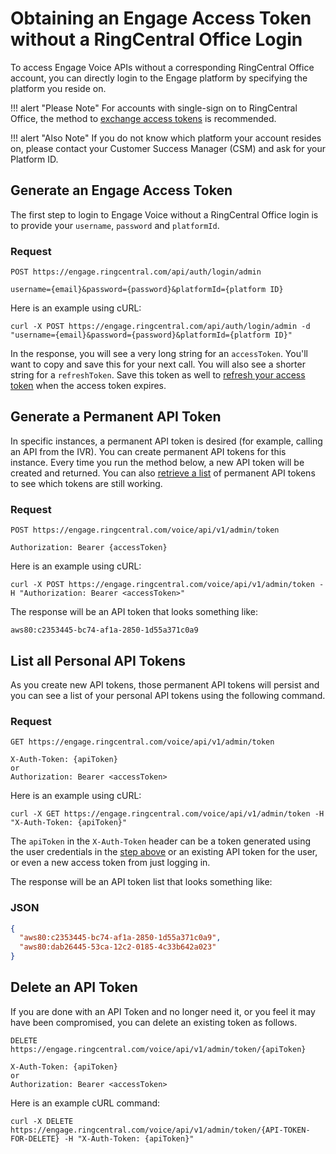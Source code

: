 # Obtaining an Engage Access Token without a RingCentral Office Login

To access Engage Voice APIs without a corresponding RingCentral Office account, you can directly login to the Engage platform by specifying the platform you reside on.

!!! alert "Please Note"
    For accounts with single-sign on to RingCentral Office, the method to [exchange access tokens](../auth-ringcentral/#retrieve-ringcentral-access-token) is recommended.

!!! alert "Also Note"
    If you do not know which platform your account resides on, please contact your Customer Success Manager (CSM) and ask for your Platform ID.

## Generate an Engage Access Token

The first step to login to Engage Voice without a RingCentral Office login is to provide your `username`, `password` and `platformId`.

### Request
```http
POST https://engage.ringcentral.com/api/auth/login/admin

username={email}&password={password}&platformId={platform ID}
```

Here is an example using cURL:

`curl -X POST https://engage.ringcentral.com/api/auth/login/admin -d "username={email}&password={password}&platformId={platform ID}"`

In the response, you will see a very long string for an `accessToken`. You'll want to copy and save this for your next call.  You will also see a shorter string for a `refreshToken`. Save this token as well to [refresh your access token](../auth-engage/#refresh-ringcentral-engage-access-token) when the access token expires.

## Generate a Permanent API Token

In specific instances, a permanent API token is desired (for example, calling an API from the IVR). You can create permanent API tokens for this instance. Every time you run the method below, a new API token will be created and returned. You can also [retrieve a list](../auth-engage/#list-all-personal-api-tokens) of permanent API tokens to see which tokens are still working.

### Request
```http
POST https://engage.ringcentral.com/voice/api/v1/admin/token

Authorization: Bearer {accessToken}
```

Here is an example using cURL:

`curl -X POST https://engage.ringcentral.com/voice/api/v1/admin/token -H "Authorization: Bearer <accessToken>"`

The response will be an API token that looks something like:

`aws80:c2353445-bc74-af1a-2850-1d55a371c0a9`

## List all Personal API Tokens

As you create new API tokens, those permanent API tokens will persist and you can see a list of your personal API tokens using the following command.

### Request
```http
GET https://engage.ringcentral.com/voice/api/v1/admin/token

X-Auth-Token: {apiToken}
or
Authorization: Bearer <accessToken>
```

Here is an example using cURL:

`curl -X GET https://engage.ringcentral.com/voice/api/v1/admin/token -H "X-Auth-Token: {apiToken}"`

The `apiToken` in the `X-Auth-Token` header can be a token generated using the user credentials in the [step above](../auth-engage/#generate-a-permanent-api-token) or an existing API token for the user, or even a new access token from just logging in.

The response will be an API token list that looks something like:

### JSON

```json
{
  "aws80:c2353445-bc74-af1a-2850-1d55a371c0a9",
  "aws80:dab26445-53ca-12c2-0185-4c33b642a023"
}
```

## Delete an API Token

If you are done with an API Token and no longer need it, or you feel it may have been compromised, you can delete an existing token as follows.

```http
DELETE https://engage.ringcentral.com/voice/api/v1/admin/token/{apiToken}

X-Auth-Token: {apiToken}
or
Authorization: Bearer <accessToken>
```

Here is an example cURL command:

`curl -X DELETE https://engage.ringcentral.com/voice/api/v1/admin/token/{API-TOKEN-FOR-DELETE} -H "X-Auth-Token: {apiToken}"`
